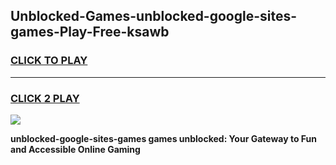 
## Unblocked-Games-unblocked-google-sites-games-Play-Free-ksawb
<h3>
<a href="https://premium76.site?title=unblocked-google-sites-games&ref=23A">CLICK TO PLAY</a></h3>
<hr>

<h3>
<a href="https://premium76.site?title=unblocked-google-sites-games&ref=23A">CLICK 2 PLAY</a>
  
</h3>

<a href="https://premium76.site?title=unblocked-google-sites-games&ref=23A"><img src="https://clearcache.store/games.png"></a>


**unblocked-google-sites-games games unblocked: Your Gateway to Fun and Accessible Online Gaming**
